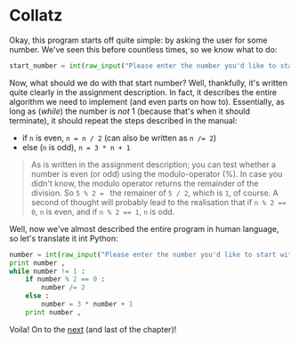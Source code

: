 # Collatz

Okay, this program starts off quite simple: by asking the user for some number.
We've seen this before countless times, so we know what to do:

```python
start_number = int(raw_input("Please enter the number you'd like to start with: "))
```

Now, what should we do with that start number? Well, thankfully, it's written 
quite clearly in the assignment description. In fact, it describes the entire
algorithm we need to implement (and even parts on how to). Essentially, as long
as (*while*) the number is *not* 1 (because that's when it should terminate), it
should repeat the steps described in the manual:

- if `n` is even, `n = n / 2` (can also be written as `n /= 2`)
- else (`n` is odd), `n = 3 * n + 1`

> As is written in the assignment description; you can test whether a number is
even (or odd) using the modulo-operator (%). In case you didn't know, the modulo
operator returns the remainder of the division. So `5 % 2 = ` the remainer of 
`5 / 2`, which is `1`, of course. A second of thought will probably lead to the
realisation that if `n % 2 == 0`, `n` is even, and if `n % 2 == 1`, `n` is odd.

Well, now we've almost described the entire program in human language, so let's 
translate it int Python:

```python
number = int(raw_input("Please enter the number you'd like to start with: "))
print number ,
while number != 1 :
    if number % 2 == 0 :
        number /= 2
    else :
        number = 3 * number + 1
    print number ,
```

Voila! On to the [next](secondsmallest) (and last of the chapter)!